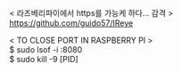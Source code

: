 < 라즈베리파이에서 https를 가능케 하다... 감격 >  
https://github.com/guido57/IReye  

< TO CLOSE PORT IN RASPBERRY PI >  
$ sudo lsof -i :8080  
$ sudo kill -9 [PID]
